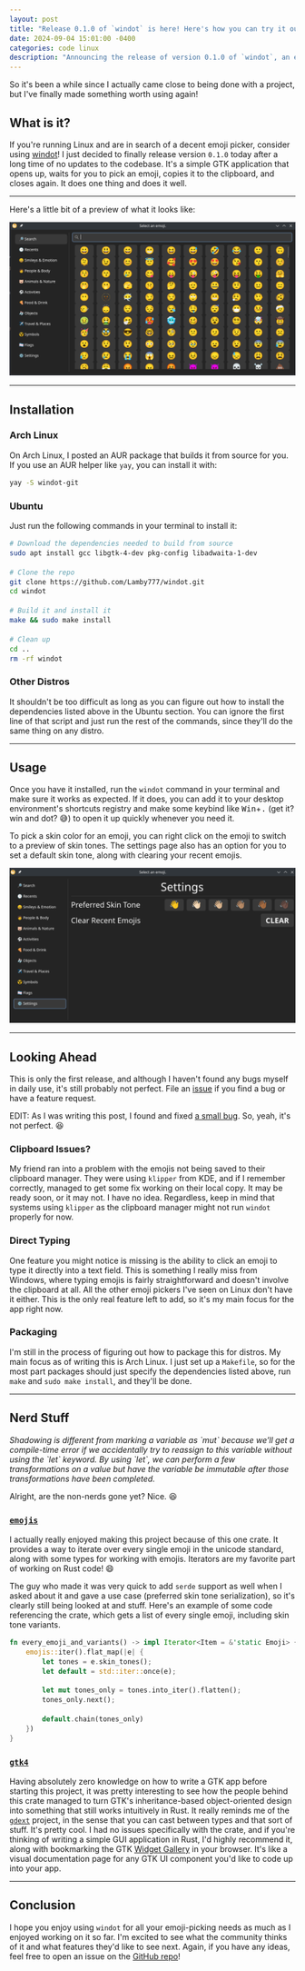```yaml
---
layout: post
title: "Release 0.1.0 of `windot` is here! Here's how you can try it out."
date: 2024-09-04 15:01:00 -0400
categories: code linux
description: "Announcing the release of version 0.1.0 of `windot`, an emoji picker for Linux systems."
---
```


So it's been a while since I actually came close to being done with a project, but I've finally made something worth using again!

## What is it?

If you're running Linux and are in search of a decent emoji picker, consider using [windot][windot]! I just decided to finally release version `0.1.0` today after a long time of no updates to the codebase. It's a simple GTK application that opens up, waits for you to pick an emoji, copies it to the clipboard, and closes again. It does one thing and does it well.

---

Here's a little bit of a preview of what it looks like:

![Hello, world!](/assets/img/windot/main.png)

---

## Installation

### Arch Linux

On Arch Linux, I posted an AUR package that builds it from source for you. If you use an AUR helper like `yay`, you can install it with:

```bash
yay -S windot-git
```

### Ubuntu

Just run the following commands in your terminal to install it:

```bash
# Download the dependencies needed to build from source
sudo apt install gcc libgtk-4-dev pkg-config libadwaita-1-dev

# Clone the repo
git clone https://github.com/Lamby777/windot.git
cd windot

# Build it and install it
make && sudo make install

# Clean up
cd ..
rm -rf windot
```

### Other Distros

It shouldn't be too difficult as long as you can figure out how to install the dependencies listed above in the Ubuntu section. You can ignore the first line of that script and just run the rest of the commands, since they'll do the same thing on any distro.

---

## Usage

Once you have it installed, run the `windot` command in your terminal and make sure it works as expected. If it does, you can add it to your desktop environment's shortcuts registry and make some keybind like <kbd>Win</kbd>+<kbd>.</kbd> (get it? win and dot? 😅) to open it up quickly whenever you need it.

To pick a skin color for an emoji, you can right click on the emoji to switch to a preview of skin tones. The settings page also has an option for you to set a default skin tone, along with clearing your recent emojis.

![Settings](/assets/img/windot/settings.png)

---

## Looking Ahead

This is only the first release, and although I haven't found any bugs myself in daily use, it's still probably not perfect. File an [issue][issues] if you find a bug or have a feature request.

EDIT: As I was writing this post, I found and fixed [a small bug](https://github.com/Lamby777/windot/issues/6). So, yeah, it's not perfect. 😆

### Clipboard Issues?

My friend ran into a problem with the emojis not being saved to their clipboard manager. They were using `klipper` from KDE, and if I remember correctly, managed to get some fix working on their local copy. It may be ready soon, or it may not. I have no idea. Regardless, keep in mind that systems using `klipper` as the clipboard manager might not run `windot` properly for now.

### Direct Typing

One feature you might notice is missing is the ability to click an emoji to type it directly into a text field. This is something I really miss from Windows, where typing emojis is fairly straightforward and doesn't involve the clipboard at all. All the other emoji pickers I've seen on Linux don't have it either. This is the only real feature left to add, so it's my main focus for the app right now.

### Packaging

I'm still in the process of figuring out how to package this for distros. My main focus as of writing this is Arch Linux. I just set up a `Makefile`, so for the most part packages should just specify the dependencies listed above, run `make` and `sudo make install`, and they'll be done.

---

## Nerd Stuff

<em>
  Shadowing is different from marking a variable as `mut` because we’ll get a compile-time error if we accidentally try to reassign to this variable without using the `let` keyword. By using `let`, we can perform a few transformations on a value but have the variable be immutable after those transformations have been completed.
</em>

Alright, are the non-nerds gone yet? Nice. 😆

### [`emojis`][emojis-crate]

I actually really enjoyed making this project because of this one crate. It provides a way to iterate over every single emoji in the unicode standard, along with some types for working with emojis. Iterators are my favorite part of working on Rust code! 😄

The guy who made it was very quick to add `serde` support as well when I asked about it and gave a use case (preferred skin tone serialization), so it's clearly still being looked at and stuff. Here's an example of some code referencing the crate, which gets a list of every single emoji, including skin tone variants.

```rust
fn every_emoji_and_variants() -> impl Iterator<Item = &'static Emoji> {
    emojis::iter().flat_map(|e| {
        let tones = e.skin_tones();
        let default = std::iter::once(e);

        let mut tones_only = tones.into_iter().flatten();
        tones_only.next();

        default.chain(tones_only)
    })
}
```

### [`gtk4`][gtk4-crate]

Having absolutely zero knowledge on how to write a GTK app before starting this project, it was pretty interesting to see how the people behind this crate managed to turn GTK's inheritance-based object-oriented design into something that still works intuitively in Rust. It really reminds me of the [`gdext`](https://github.com/godot-rust/gdext/) project, in the sense that you can cast between types and that sort of stuff. It's pretty cool. I had no issues specifically with the crate, and if you're thinking of writing a simple GUI application in Rust, I'd highly recommend it, along with bookmarking the GTK [Widget Gallery](https://docs.gtk.org/gtk4/visual_index.html) in your browser. It's like a visual documentation page for any GTK UI component you'd like to code up into your app.

---

## Conclusion

I hope you enjoy using `windot` for all your emoji-picking needs as much as I enjoyed working on it so far. I'm excited to see what the community thinks of it and what features they'd like to see next. Again, if you have any ideas, feel free to open an issue on the [GitHub repo][issues]!

[windot]: https://github.com/Lamby777/windot
[issues]: https://github.com/Lamby777/windot/issues
[emojis-crate]: https://crates.io/crates/emojis
[gtk4-crate]: https://crates.io/crates/gtk4
